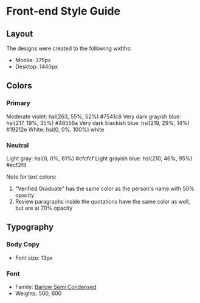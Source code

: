 # Front-end Style Guide

## Layout

The designs were created to the following widths:

- Mobile: 375px
- Desktop: 1440px

## Colors

### Primary

Moderate violet: hsl(263, 55%, 52%)  #7541c8
Very dark grayish blue: hsl(217, 19%, 35%)  #48556a
Very dark blackish blue: hsl(219, 29%, 14%)  #19212e
White: hsl(0, 0%, 100%)  white

### Neutral

Light gray: hsl(0, 0%, 81%)  #cfcfcf
Light grayish blue: hsl(210, 46%, 95%)  #ecf2f8

Note for text colors:

1. "Verified Graduate" has the same color as the person's name with 50% opacity
2. Review paragraphs inside the quotations have the same color as well, but are at 70% opacity

## Typography

### Body Copy

- Font size: 13px

### Font

- Family: [Barlow Semi Condensed](https://fonts.google.com/specimen/Barlow+Semi+Condensed)
- Weights: 500, 600
